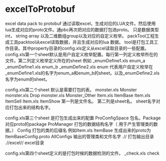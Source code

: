# excelToProtobuf
excel data pack to protobuf
通过读取excel，生成对应的LUA文件。然后使用lua生成对应的proto文件。通pbc再次把对应的数据打包进proto。
只是数据类型 int， string  array 以及二维数组group以及对应的自定义枚举。
packTool工程生成工具packtool从excel读取数据，并且生成对应的lua 数据。
tool是打包工具工作目录。其中property目录的config.xls定义从excel读取目录的一些配置。
config.xls第一个sheet默认是用户自定义枚举配置。每行第一列定义枚举所在的文件。第二列定义枚举定义所在的sheet
例如  _enumDefine1.xls	enum_a
      _enumDefine1.xls	enum_b
      _enumDefine2.xls	enum  代表用户自定义枚举在_enumDefine1.xls的名字为enum_a和enum_b的sheet。以及_enumDefine2.xls名字为enum的sheet。

config.xls第二个sheet 默认是需要打包的表。
monster.xls	Monster
monster.xls	Drop
monster.xls	Monster_Other
Item.xls	ItemBase
Item.xls	ItemSell
Item.xls	ItemShow
第一列是文件名。 第二列是sheet名。 sheet名字对应打包出来的结构名字。

config.xls第三个sheet 是打包生成出来的配置
ProConfigSpace	包名。Package 对应proto的package
ProManager	    打包的数据结构名字（ 用于产生管理类的数据。）
Config	        打包的类的后缀名 例如Item.xls	ItemBase 生成出来的proto为ItemBaseConfig.proto
AllConfigs	    输出的管理类和文件名字
.//	            打包输出目录
.//excel//	     excel目录

config.xls第四个sheet定义的是打包时候的数据检测的文件。
_check.xls	check







